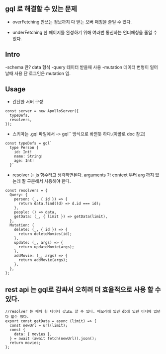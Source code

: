 ## gql 로 해결할 수 있는 문제

- overFetching
  안쓰는 정보까지 다 맏는 오버 패칭을 줄일 수 있다.

- underFetching
  한 페이지를 완성하기 위해 여러번 통신하는 언더패칭을 줄일 수 있다.

## Intro

-schema 란? data 형식
-query 데이터 받을때 사용
-mutation 데이터 변형이 일어날때 사용 단 로그인은 mutation 임.

## Usage

- 간단한 서버 구성

```
const server = new ApolloServer({
  typeDefs,
  resolvers,
});
```

- 스키마는 .gql 파일에서 -> gql`` 방식으로 바뀐듯 하다.(아폴로 doc 참고)

```
const typeDefs = gql`
  type Person {
    id: Int!
    name: String!
    age: Int!
  }`
```

- resolver 는 js 함수라고 생각하면된다. arguments 가 context 부터 arg 까지 있는데 잘 구분해서 사용해야 한다.

```
const resolvers = {
  Query: {
    person: (_, { id }) => {
      return data.find((d) => d.id === id);
    },
    people: () => data,
    getData: (_, { limit }) => getData(limit),
  },
  Mutation: {
    delete: (_, { id }) => {
      return deleteMovies(id);
    },
    update: (_, args) => {
      return updateMovie(args);
    },
    addMovie: (_, args) => {
      return addMovie(args);
    },
  },
};
```

## rest api 는 gql로 감싸서 오히려 더 효율적으로 사용 할 수 있다.

```
//resolver 는 패치 한 데이터 갖고도 할 수 있다. 메모리에 있던 db에 있던 어디에 있던 다 할수 있다.
export const getData = async (limit) => {
  const newUrl = url(limit);
  const {
    data: { movies },
  } = await (await fetch(newUrl)).json();
  return movies;
};

```

